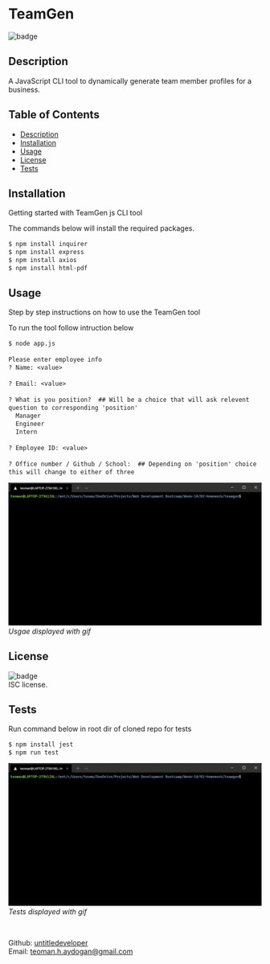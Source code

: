 
# TeamGen
  
![badge](https://img.shields.io/badge/license-ISC-brightgreen)<br>

## Description
A JavaScript CLI tool to dynamically generate team member profiles for a business.

## Table of Contents
* [Description](#description)
* [Installation](#installation)
* [Usage](#usage)
* [License](#license)
* [Tests](#tests)

## Installation

Getting started with TeamGen js CLI tool

The commands below will install the required packages.
```
$ npm install inquirer
$ npm install express
$ npm install axios
$ npm install html-pdf
```

## Usage
Step by step instructions on how to use the TeamGen tool

To run the tool follow intruction below
```
$ node app.js

Please enter employee info
? Name: <value>

? Email: <value>

? What is you position?  ## Will be a choice that will ask relevent question to corresponding 'position'
  Manager
  Engineer
  Intern

? Employee ID: <value>

? Office number / Github / School:  ## Depending on 'position' choice this will change to either of three
```

![alt text](./assets/usage.gif "How to terminal") <br>
*Usgae displayed with gif*

## License
![badge](https://img.shields.io/badge/license-ISC-brightgreen)
<br>
ISC license. 

## Tests
Run command below in root dir of cloned repo for tests
```
$ npm install jest
$ npm run test
```

![alt text](./assets/test.gif "How to terminal") <br>
*Tests displayed with gif*

<br>

Github: [untitledeveloper](https://github.com/untitledeveloper)<br>
Email: teoman.h.aydogan@gmail.com<br>
    